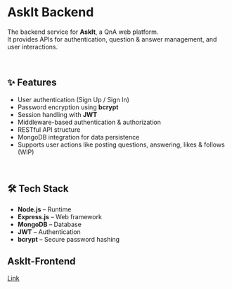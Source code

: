 # AskIt Backend

The backend service for **AskIt**, a QnA web platform.  
It provides APIs for authentication, question & answer management, and user interactions.

</br>

## ✨ Features

- User authentication (Sign Up / Sign In)  
- Password encryption using **bcrypt**  
- Session handling with **JWT**  
- Middleware-based authentication & authorization  
- RESTful API structure  
- MongoDB integration for data persistence  
- Supports user actions like posting questions, answering, likes & follows (WIP)

</br>

## 🛠️ Tech Stack

- **Node.js** – Runtime  
- **Express.js** – Web framework  
- **MongoDB** – Database  
- **JWT** – Authentication  
- **bcrypt** – Secure password hashing  


## AskIt-Frontend
[Link](https://github.com/syther-z/AskIt)
